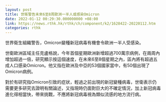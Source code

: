 ```yaml
---
layout: post
title: 世衛警告未來6至8周歐洲一半人或感染Omicron
date: 2022-01-12 00:29:30.000000000 +08:00
link: https://news.rthk.hk/rthk/ch/component/k2/1628422-20220112.htm
categories: rthk
---
```


世界衛生組織警告，Omicron變種新冠病毒有機會令歐洲一半人受感染。

世衛歐洲區域主任克盧格說，今年首個星期歐洲新增超過700萬宗病例，在兩周內增加超過一倍，研究顯示按這個速度，在未來6至8個星期之內，區內將有超過五成人口感染Omicron。他又指在歐洲及中亞的53個國家當中，有50個出現了Omicron病例。

對於有研究指Omicron引致的症狀，輕過之前出現的新冠變種病毒，世衛表示仍需要更多研究去證明有關論述，又指現時仍面對巨大的不確定情況，加上新冠病毒進化得相當快，帶來挑戰，不應將新冠病毒視為類似流感的地方流行病。
